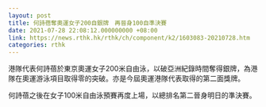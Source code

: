 ```yaml
---
layout: post
title: 何詩蓓奪奧運女子200自銀牌　再晉身100自準決賽
date: 2021-07-28 22:08:12.000000000 +08:00
link: https://news.rthk.hk/rthk/ch/component/k2/1603083-20210728.htm
categories: rthk
---
```


港隊代表何詩蓓於東京奧運女子200米自由泳，以破亞洲紀錄時間奪得銀牌，為港隊在奧運游泳項目取得零的突破。亦是今屆奧運港隊代表取得的第二面獎牌。

何詩蓓之後在女子100米自由泳預賽再度上場，以總排名第二晉身明日的準決賽。
